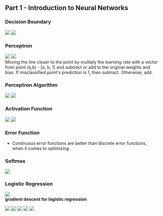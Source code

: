 ## Part 1 - Introduction to Neural Networks 

### Decision Boundary 
![](./img/L1_decision_boundary.png)
![](./img/L1_decision_boundary2.png) 

### Perceptron
![](./img/L1_perceptron.png) 
![](./img/L1_perceptron_trick.png)  
Moving the line closer to the point by multiply the learning rate with a vector from point (a,b) - [a, b, 1] and subtract or add to the original weights and bias. If misclassified point's prediction is 1, then subtract. Otherwise, add. 

### Perceptron Algorithm 
![](./img/L1_perceptron_algo.png)
![](./img/L1_perceptron_algo2.png)

### Activation Function 
![](./img/L1_sigmoid.png) 
![](./img/L1_sigmoid2.png) 

### Error Function 
* Continuous error functions are better than discrete error functions, when it comes to optimizing. 

### Softmax
![](./img/L1_softmax.png) 

### Logistic Regression
![](./img/L1_logistic_reg.png)   
__gradient descent for logistic regression__

![](./img/L1_GD_for_LR.png)
![](./img/L1_GD_for_LR2.png)
![](./img/L1_GD_for_LR3.png)
![](./img/L1_GD_for_LR4.png)
![](./img/L1_GD_for_LR5.png)


